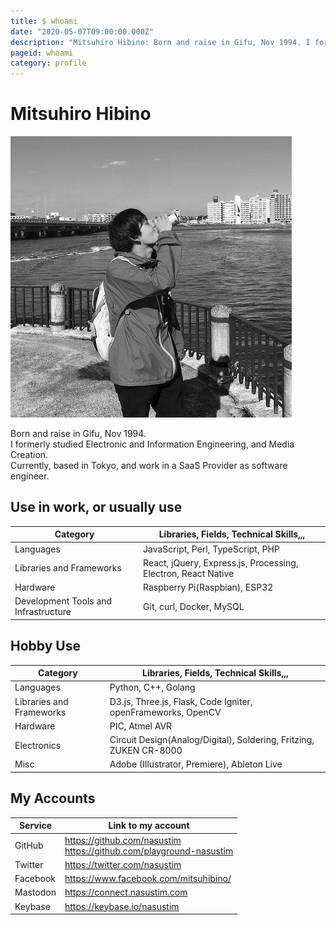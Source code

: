 ```yaml
---
title: $ whoami
date: "2020-05-07T09:00:00.000Z"
description: "Mitsuhiro Hibino: Born and raise in Gifu, Nov 1994. I formerly studied Electronic and Information Engineering, and Media Creation. Currently, based in Tokyo, and work in a SaaS Provider as software engineer."
pageid: whoami
category: profile
---
```


# Mitsuhiro Hibino

![](./2018-11.jpg)

Born and raise in Gifu, Nov 1994.  
I formerly studied Electronic and Information Engineering, and Media Creation.  
Currently, based in Tokyo, and work in a SaaS Provider as software engineer.

## Use in work, or usually use

| Category | Libraries, Fields, Technical Skills,,, |
| --- | --- |
| Languages | JavaScript, Perl, TypeScript, PHP |
| Libraries and Frameworks | React, jQuery, Express.js, Processing, Electron, React Native |
| Hardware | Raspberry Pi(Raspbian), ESP32 |
| Development Tools and Infrastructure | Git, curl, Docker, MySQL |

## Hobby Use

| Category | Libraries, Fields, Technical Skills,,, |
| --- | --- |
| Languages | Python, C++, Golang |
| Libraries and Frameworks | D3.js, Three.js, Flask, Code Igniter, openFrameworks, OpenCV |
| Hardware | PIC, Atmel AVR |
| Electronics | Circuit Design(Analog/Digital), Soldering, Fritzing, ZUKEN CR-8000  |
| Misc | Adobe (Illustrator, Premiere), Ableton Live |

## My Accounts

| Service | Link to my account |
| --- | --- |
| GitHub | https://github.com/nasustim<br>https://github.com/playground-nasustim |
| Twitter | https://twitter.com/nasustim |
| Facebook | https://www.facebook.com/mitsuhibino/ |
| Mastodon | https://connect.nasustim.com |
| Keybase | https://keybase.io/nasustim |